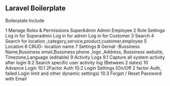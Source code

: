 ## Laravel Boilerplate

Boilerplate Include
	
	
1   Manage Roles & Permissions
	SuperAdmin
	Admin
	Employee 
2	 Role Settings
	Log in for Superadmin 
	Log in for admin
	Log in for Customer
3	Search
4	Search for location ,category,service,product,customer,employee
5	Location 
6	CRUD- location name
7	Settings
8	Gernal -Bussiness Name,Bussiness email,Bussiness phone ,logo ,Address, Bussiness website, Timezone,Language (editable)
9	Activity Logs
9.1	Capture all system activity after login
9.2	Search specific user activity log (Between 2 dates)
10	Advance Login
10.1	2Factor Auth
10.2	Login Settings (On/Off 2 factor Auth, failed Login limit and other dynamic settings)
10.3	Forgot / Reset Password with Email

